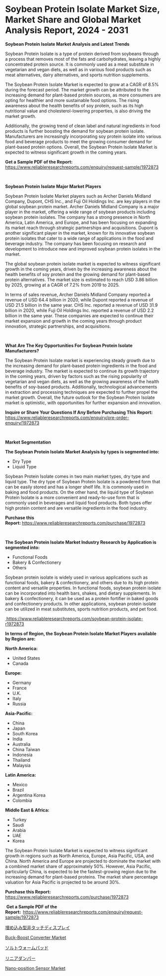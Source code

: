 <p><h1>Soybean Protein Isolate Market Size, Market Share and Global Market Analysis Report, 2024 - 2031</h1></p><p><strong>Soybean Protein Isolate Market Analysis and Latest Trends</strong></p>
<p><p>Soybean Protein Isolate is a type of protein derived from soybeans through a process that removes most of the fats and carbohydrates, leaving a highly concentrated protein source. It is commonly used as a meat substitute in vegetarian and vegan diets, as well as in various food products such as meat alternatives, dairy alternatives, and sports nutrition supplements.</p><p>The Soybean Protein Isolate Market is expected to grow at a CAGR of 8.5% during the forecast period. The market growth can be attributed to the increasing demand for plant-based protein sources, as more consumers are opting for healthier and more sustainable food options. The rising awareness about the health benefits of soy protein, such as its high nutritional value and cholesterol-lowering properties, is also driving the market growth.</p><p>Additionally, the growing trend of clean label and natural ingredients in food products is further boosting the demand for soybean protein isolate. Manufacturers are increasingly incorporating soy protein isolate into various food and beverage products to meet the growing consumer demand for plant-based protein options. Overall, the Soybean Protein Isolate Market is expected to witness significant growth in the coming years.</p></p>
<p><strong>Get a Sample PDF of the Report:&nbsp;</strong> <a href="https://www.reliableresearchreports.com/enquiry/request-sample/1972873">https://www.reliableresearchreports.com/enquiry/request-sample/1972873</a></p>
<p>&nbsp;</p>
<p><strong>Soybean Protein Isolate Major Market Players</strong></p>
<p><p>Soybean Protein Isolate Market players such as Archer Daniels Midland Company, Dupont, CHS Inc., and Fuji Oil Holdings Inc. are key players in the global soybean protein market. Archer Daniels Midland Company is a major player in the market, offering a wide range of soybean products including soybean protein isolates. The company has a strong presence in North America, Latin America, and Europe, and has been focusing on expanding its market reach through strategic partnerships and acquisitions. Dupont is another significant player in the market, known for its innovative soybean protein isolates that cater to a wide range of applications in the food and beverage industry. The company has been focusing on research and development to introduce new and improved soybean protein isolates in the market.</p><p>The global soybean protein isolate market is expected to witness significant growth in the coming years, driven by the increasing awareness about the health benefits of soy protein and the growing demand for plant-based protein alternatives. The market size is estimated to reach USD 3.86 billion by 2025, growing at a CAGR of 7.2% from 2019 to 2025.</p><p>In terms of sales revenue, Archer Daniels Midland Company reported a revenue of USD 64.4 billion in 2020, while Dupont reported a revenue of USD 21.5 billion in the same year. CHS Inc. reported a revenue of USD 31.9 billion in 2020, while Fuji Oil Holdings Inc. reported a revenue of USD 2.2 billion in the same year. These companies are expected to continue their market expansion and growth in the coming years through product innovation, strategic partnerships, and acquisitions.</p></p>
<p>&nbsp;</p>
<p><strong>What Are The Key Opportunities For Soybean Protein Isolate Manufacturers?</strong></p>
<p><p>The Soybean Protein Isolate market is experiencing steady growth due to the increasing demand for plant-based protein ingredients in the food and beverage industry. The market is expected to continue its growth trajectory in the coming years, driven by factors such as the rising popularity of vegetarian and vegan diets, as well as the growing awareness of the health benefits of soy-based products. Additionally, technological advancements in extraction and processing techniques are expected to further propel the market growth. Overall, the future outlook for the Soybean Protein Isolate market is optimistic, with opportunities for further expansion and innovation.</p></p>
<p><strong>Inquire or Share Your Questions If Any Before Purchasing This Report:</strong> <a href="https://www.reliableresearchreports.com/enquiry/pre-order-enquiry/1972873">https://www.reliableresearchreports.com/enquiry/pre-order-enquiry/1972873</a></p>
<p>&nbsp;</p>
<p><strong>Market Segmentation</strong></p>
<p><strong>The Soybean Protein Isolate Market Analysis by types is segmented into:</strong></p>
<p><ul><li>Dry Type</li><li>Liquid Type</li></ul></p>
<p><p>Soybean Protein Isolate comes in two main market types, dry type and liquid type. The dry type of Soybean Protein Isolate is a powdered form that can be easily stored and has a longer shelf life. It is commonly used in baking and food products. On the other hand, the liquid type of Soybean Protein Isolate is a more convenient and ready-to-use form that is commonly used in beverages and liquid food products. Both types offer high protein content and are versatile ingredients in the food industry.</p></p>
<p><strong>Purchase this Report:&nbsp;</strong><a href="https://www.reliableresearchreports.com/purchase/1972873">https://www.reliableresearchreports.com/purchase/1972873</a></p>
<p>&nbsp;</p>
<p><strong>The Soybean Protein Isolate Market Industry Research by Application is segmented into:</strong></p>
<p><ul><li>Functional Foods</li><li>Bakery & Confectionery</li><li>Others</li></ul></p>
<p><p>Soybean protein isolate is widely used in various applications such as functional foods, bakery & confectionery, and others due to its high protein content and versatile properties. In functional foods, soybean protein isolate can be incorporated into health bars, shakes, and dietary supplements. In bakery & confectionery, it can be used as a protein fortifier in baked goods and confectionery products. In other applications, soybean protein isolate can be utilized in meat substitutes, sports nutrition products, and pet food.</p></p>
<p><a href="https://www.reliableresearchreports.com/soybean-protein-isolate-r1972873">&nbsp;https://www.reliableresearchreports.com/soybean-protein-isolate-r1972873</a></p>
<p><strong>In terms of Region, the Soybean Protein Isolate Market Players available by Region are:</strong></p>
<p>
    <p> <strong> North America: </strong>
        <ul>
            <li>United States</li>
            <li>Canada</li>
        </ul>
        </p> 
    <p> <strong> Europe: </strong>
        <ul>
            <li>Germany</li>
            <li>France</li>
            <li>U.K.</li>
            <li>Italy</li>
            <li>Russia</li>
        </ul>
        </p> 
    <p> <strong> Asia-Pacific: </strong>
        <ul>
            <li>China</li>
            <li>Japan</li>
            <li>South Korea</li>
            <li>India</li>
            <li>Australia</li>
            <li>China Taiwan</li>
            <li>Indonesia</li>
            <li>Thailand</li>
            <li>Malaysia</li>
        </ul>
        </p> 
    <p> <strong> Latin America: </strong>
        <ul>
            <li>Mexico</li>
            <li>Brazil</li>
            <li>Argentina Korea</li>
            <li>Colombia</li>
        </ul>
        </p> 
    <p> <strong> Middle East & Africa: </strong>
        <ul>
            <li>Turkey</li>
            <li>Saudi</li>
            <li>Arabia</li>
            <li>UAE</li>
            <li>Korea</li>
        </ul>
    </p>
    </p>
<p><p>The Soybean Protein Isolate Market is expected to witness significant growth in regions such as North America, Europe, Asia Pacific, USA, and China. North America and Europe are projected to dominate the market with a combined market share of approximately 50%. However, Asia Pacific, particularly China, is expected to be the fastest-growing region due to the increasing demand for plant-based proteins. The market share percentage valuation for Asia Pacific is projected to be around 30%.</p></p>
<p><strong>Purchase this Report: </strong><a href="https://www.reliableresearchreports.com/purchase/1972873">https://www.reliableresearchreports.com/purchase/1972873</a></p>
<p>&nbsp;<strong>Get a Sample PDF of the Report:&nbsp;&nbsp;</strong><a href="https://www.reliableresearchreports.com/enquiry/request-sample/1972873">https://www.reliableresearchreports.com/enquiry/request-sample/1972873</a></p>
<p><strong></strong></p>
<p><p><a href="https://medium.com/@willismills2023/%E5%9F%8B%E3%82%81%E8%BE%BC%E3%81%BF%E9%9D%9E%E3%82%BF%E3%83%83%E3%83%81%E3%83%87%E3%82%A3%E3%82%B9%E3%83%97%E3%83%AC%E3%82%A4%E5%B8%82%E5%A0%B4%E3%83%97%E3%83%AD%E3%83%80%E3%82%AF%E3%83%88%E3%82%BF%E3%82%A4%E3%83%97%E5%88%A5-%E6%B6%B2%E6%99%B6%E6%8A%80%E8%A1%93-led%E6%8A%80%E8%A1%93-%E6%9C%89%E6%A9%9Fel%E6%8A%80%E8%A1%93-%E3%81%9D%E3%81%AE%E4%BB%96-%E3%82%A8%E3%83%B3%E3%83%89%E3%83%A6%E3%83%BC%E3%82%B9-%E3%82%A6%E3%82%A7%E3%82%A2%E3%83%A9%E3%83%96%E3%83%AB-%E7%94%A3%E6%A5%AD%E7%94%A8%E3%82%AA%E3%83%BC%E3%83%88%E3%83%A1%E3%83%BC%E3%82%B7%E3%83%A7%E3%83%B3-%E8%87%AA%E5%8B%95%E8%BB%8A-%E3%83%9B%E3%83%BC%E3%83%A0-%E3%82%A2%E3%83%97%E3%83%A9%E3%82%A4%E3%82%A2%E3%83%B3%E3%82%B9-%E5%BB%BA%E8%A8%AD%E7%94%A8%E6%A9%9F%E5%99%A8-%E3%83%95%E3%82%A3%E3%83%83-09fb9e81ab87">埋め込み型非タッチディスプレイ</a></p><p><a href="https://github.com/LaceyZemlak1/Market-Research-Report-List-1/blob/main/buck-boost-converter-market.md">Buck-Boost Converter Market</a></p><p><a href="https://github.com/AbigaleHuel/Market-Research-Report-List-1/blob/main/7706683150894.md">ソルトウォームパッド</a></p><p><a href="https://medium.com/@jacksonlisa831/%E3%83%AA%E3%83%8B%E3%82%A2%E3%83%80%E3%83%B3%E3%83%91%E3%83%BC%E7%94%A3%E6%A5%AD%E5%88%86%E6%9E%90%E3%83%AC%E3%83%9D%E3%83%BC%E3%83%88-%E3%82%A2%E3%83%97%E3%83%AA%E3%82%B1%E3%83%BC%E3%82%B7%E3%83%A7%E3%83%B3-%E5%9C%B0%E5%9F%9F-%E7%AB%B6%E4%BA%89%E6%88%A6%E7%95%A5%E5%88%A5%E3%81%AE%E5%B8%82%E5%A0%B4%E8%A6%8F%E6%A8%A1-%E3%82%B7%E3%82%A7%E3%82%A2-%E3%83%88%E3%83%AC%E3%83%B3%E3%83%89-2024%E5%B9%B4-2031%E5%B9%B4-f92c1e59d7a0">リニアダンパー</a></p><p><a href="https://github.com/Seman3302/Market-Research-Report-List-1/blob/main/nano-position-sensor-market.md">Nano-position Sensor Market</a></p></p>